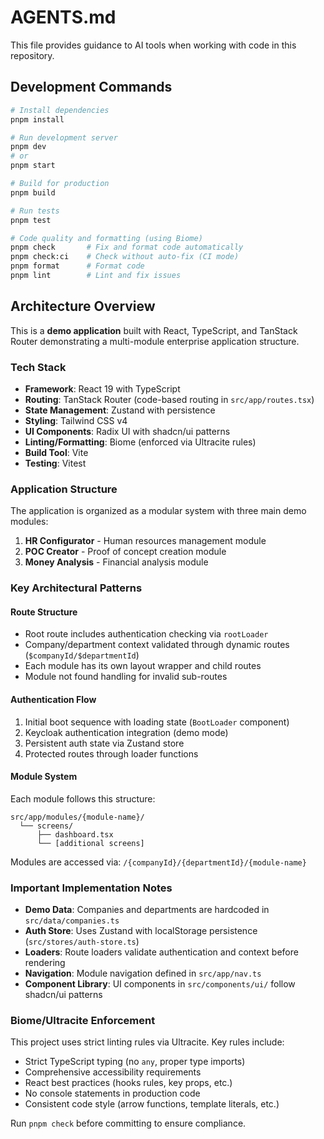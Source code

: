 # AGENTS.md

This file provides guidance to AI tools when working with code in this repository.

## Development Commands

```bash
# Install dependencies
pnpm install

# Run development server
pnpm dev
# or
pnpm start

# Build for production
pnpm build

# Run tests
pnpm test

# Code quality and formatting (using Biome)
pnpm check       # Fix and format code automatically
pnpm check:ci    # Check without auto-fix (CI mode)
pnpm format      # Format code
pnpm lint        # Lint and fix issues
```

## Architecture Overview

This is a **demo application** built with React, TypeScript, and TanStack Router demonstrating a multi-module enterprise application structure.

### Tech Stack

- **Framework**: React 19 with TypeScript
- **Routing**: TanStack Router (code-based routing in `src/app/routes.tsx`)
- **State Management**: Zustand with persistence
- **Styling**: Tailwind CSS v4
- **UI Components**: Radix UI with shadcn/ui patterns
- **Linting/Formatting**: Biome (enforced via Ultracite rules)
- **Build Tool**: Vite
- **Testing**: Vitest

### Application Structure

The application is organized as a modular system with three main demo modules:

1. **HR Configurator** - Human resources management module
2. **POC Creator** - Proof of concept creation module
3. **Money Analysis** - Financial analysis module

### Key Architectural Patterns

#### Route Structure

- Root route includes authentication checking via `rootLoader`
- Company/department context validated through dynamic routes (`$companyId/$departmentId`)
- Each module has its own layout wrapper and child routes
- Module not found handling for invalid sub-routes

#### Authentication Flow

1. Initial boot sequence with loading state (`BootLoader` component)
2. Keycloak authentication integration (demo mode)
3. Persistent auth state via Zustand store
4. Protected routes through loader functions

#### Module System

Each module follows this structure:

```
src/app/modules/{module-name}/
  └── screens/
      ├── dashboard.tsx
      └── [additional screens]
```

Modules are accessed via: `/{companyId}/{departmentId}/{module-name}`

### Important Implementation Notes

- **Demo Data**: Companies and departments are hardcoded in `src/data/companies.ts`
- **Auth Store**: Uses Zustand with localStorage persistence (`src/stores/auth-store.ts`)
- **Loaders**: Route loaders validate authentication and context before rendering
- **Navigation**: Module navigation defined in `src/app/nav.ts`
- **Component Library**: UI components in `src/components/ui/` follow shadcn/ui patterns

### Biome/Ultracite Enforcement

This project uses strict linting rules via Ultracite. Key rules include:

- Strict TypeScript typing (no `any`, proper type imports)
- Comprehensive accessibility requirements
- React best practices (hooks rules, key props, etc.)
- No console statements in production code
- Consistent code style (arrow functions, template literals, etc.)

Run `pnpm check` before committing to ensure compliance.
